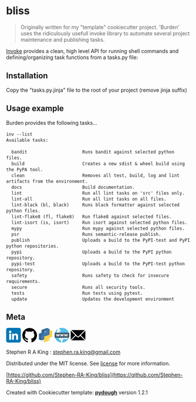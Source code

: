 # bliss

> Originally written for my "template" cookiecutter project. 'Burden' uses the ridiculously usefull invoke library to automate
> several project maintenance and publishing tasks.

[Invoke][invoke-url] provides a clean, high level API for running shell commands and defining/organizing task functions from a tasks.py file:

## Installation

Copy the "tasks.py.jinja" file to the root of your project (remove jinja suffix)

## Usage example

Burden provides the following tasks...

```shell
inv --list
Available tasks:

  bandit                     Runs bandit against selected python files.
  build                      Creates a new sdist & wheel build using the PyPA tool.
  clean                      Removes all test, build, log and lint artifacts from the environment.
  docs                       Build documentation.
  lint                       Run all lint tasks on 'src' files only.
  lint-all                   Run all lint tasks on all files.
  lint-black (bl, black)     Runs black formatter against selected python files.
  lint-flake8 (fl, flake8)   Run flake8 against selected files.
  lint-isort (is, isort)     Run isort against selected python files.
  mypy                       Run mypy against selected python files.
  psr                        Runs semantic-release publish.
  publish                    Uploads a build to the PyPI-test and PyPI python repositories.
  pypi                       Uploads a build to the PyPI python repository.
  pypi-test                  Uploads a build to the PyPI-test python repository.
  safety                     Runs safety to check for insecure requirements.
  secure                     Runs all security tools.
  tests                      Run tests using pytest.
  update                     Updates the development environment
```

## Meta

[![](assets/linkedin.png)](https://www.linkedin.com/in/sr-king)
[![](assets/github.png)](https://github.com/Stephen-RA-King)
[![](assets/pypi.png)](https://pypi.org/project/bliss)
[![](assets/www.png)](https://www.justpython.tech)
[![](assets/email.png)](mailto:sking.github@gmail.com)

Stephen R A King : stephen.ra.king@gmail.com

Distributed under the MIT license. See [license][license-url] for more information.

[https://github.com/Stephen-RA-King/bliss](https://github.com/Stephen-RA-King/bliss)

Created with Cookiecutter template: [**pydough**][pydough-url] version 1.2.1

<!-- Markdown link & img dfn's -->

[bandit-image]: https://img.shields.io/badge/security-bandit-yellow.svg
[bandit-url]: https://github.com/PyCQA/bandit
[black-image]: https://img.shields.io/badge/code%20style-black-000000.svg
[black-url]: https://github.com/psf/black
[pydough-url]: https://github.com/Stephen-RA-King/pydough
[codeclimate-image]: https://api.codeclimate.com/v1/badges/7fc352185512a1dab75d/maintainability
[codeclimate-url]: https://codeclimate.com/github/Stephen-RA-King/bliss/maintainability
[codecov-image]: https://codecov.io/gh/Stephen-RA-King/bliss/branch/main/graph/badge.svg
[codecov-url]: https://app.codecov.io/gh/Stephen-RA-King/bliss
[codefactor-image]: https://www.codefactor.io/repository/github/Stephen-RA-King/bliss/badge
[codefactor-url]: https://www.codefactor.io/repository/github/Stephen-RA-King/bliss
[codeql-image]: https://github.com/Stephen-RA-King/bliss/actions/workflows/codeql-analysis.yml/badge.svg
[codeql-url]: https://github.com/Stephen-RA-King/bliss/actions/workflows/codeql-analysis.yml
[commitizen-image]: https://img.shields.io/badge/commitizen-friendly-brightgreen.svg
[commitizen-url]: http://commitizen.github.io/cz-cli/
[conventional-commits-image]: https://img.shields.io/badge/Conventional%20Commits-1.0.0-yellow.svg?style=flat-square
[conventional-commits-url]: https://conventionalcommits.org
[deepsource-image]: https://static.deepsource.io/deepsource-badge-light-mini.svg
[deepsource-url]: https://deepsource.io/gh/Stephen-RA-King/bliss/?ref=repository-badge
[downloads-image]: https://static.pepy.tech/personalized-badge/bliss?period=total&units=international_system&left_color=black&right_color=orange&left_text=Downloads
[downloads-url]: https://pepy.tech/project/bliss
[format-image]: https://img.shields.io/pypi/format/bliss
[invoke-url]: https://github.com/pyinvoke/invoke
[isort-image]: https://img.shields.io/badge/%20imports-isort-%231674b1?style=flat&labelColor=ef8336
[isort-url]: https://github.com/pycqa/isort/
[lgtm-alerts-image]: https://img.shields.io/lgtm/alerts/g/Stephen-RA-King/bliss.svg?logo=lgtm&logoWidth=18
[lgtm-alerts-url]: https://lgtm.com/projects/g/Stephen-RA-King/bliss/alerts/
[lgtm-quality-image]: https://img.shields.io/lgtm/grade/python/g/Stephen-RA-King/bliss.svg?logo=lgtm&logoWidth=18
[lgtm-quality-url]: https://lgtm.com/projects/g/Stephen-RA-King/bliss/context:python
[license-image]: https://img.shields.io/pypi/l/bliss
[license-url]: https://github.com/Stephen-RA-King/bliss/blob/main/license
[mypy-image]: http://www.mypy-lang.org/static/mypy_badge.svg
[mypy-url]: http://mypy-lang.org/
[pre-commit-image]: https://img.shields.io/badge/pre--commit-enabled-brightgreen?logo=pre-commit&logoColor=white
[pre-commit-url]: https://github.com/pre-commit/pre-commit
[pre-commit.ci-image]: https://results.pre-commit.ci/badge/github/Stephen-RA-King/bliss/main.svg
[pre-commit.ci-url]: https://results.pre-commit.ci/latest/github/Stephen-RA-King/bliss/main
[pypi-url]: https://pypi.org/project/bliss/
[pypi-image]: https://img.shields.io/pypi/v/bliss.svg
[python-version-image]: https://img.shields.io/pypi/pyversions/bliss
[readthedocs-image]: https://readthedocs.org/projects/bliss/badge/?version=latest
[readthedocs-url]: https://bliss.readthedocs.io/en/latest/?badge=latest
[requirements-status-image]: https://requires.io/github/Stephen-RA-King/bliss/requirements.svg?branch=main
[requirements-status-url]: https://requires.io/github/Stephen-RA-King/bliss/requirements/?branch=main
[status-image]: https://img.shields.io/pypi/status/bliss.svg
[tests-image]: https://github.com/Stephen-RA-King/bliss/actions/workflows/tests.yml/badge.svg
[tests-url]: https://github.com/Stephen-RA-King/bliss/actions/workflows/tests.yml
[wiki]: https://github.com/Stephen-RA-King/bliss/wiki
